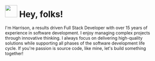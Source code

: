 # <img src="https://github-production-user-asset-6210df.s3.amazonaws.com/4164072/461699300-b712d55d-a529-4529-98d1-a09ce92d1e11.gif?X-Amz-Algorithm=AWS4-HMAC-SHA256&X-Amz-Credential=AKIAVCODYLSA53PQK4ZA%2F20250702%2Fus-east-1%2Fs3%2Faws4_request&X-Amz-Date=20250702T200901Z&X-Amz-Expires=300&X-Amz-Signature=a0dc45332d3c7b009284437f6630289bdcf27f5ff9231735e5a800653b0ae0de&X-Amz-SignedHeaders=host" width="40px" height="40px" /> Hey, folks!

<p>I'm Harrison, a results driven Full Stack Developer with over 15 years of experience in software development. I enjoy managing complex projects through innovative thinking. I always focus on delivering high-quality solutions while supporting all phases of the software development life cycle. If you're passion is source code, like mine, let's build something together!</p>



